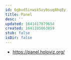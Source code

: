 ```yaml
---
id: 6gbvd5inwik5vybsuq8hq8y
title: Panel
desc: ''
updated: 1641417079654
created: 1641105063859
stub: false
isDir: false
---
```



- <https://panel.holoviz.org/>
